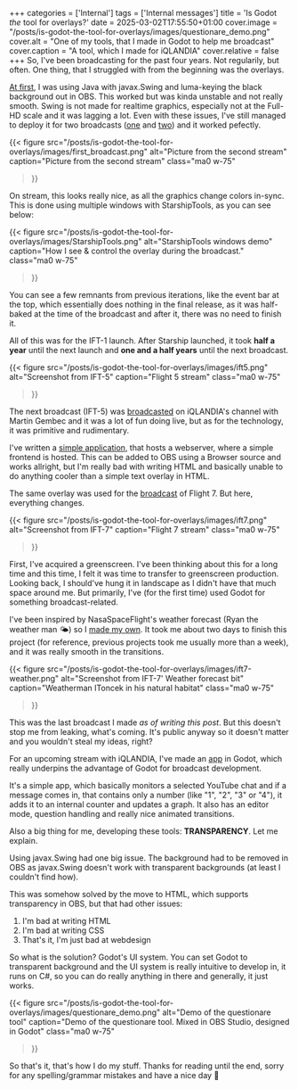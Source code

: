 +++
categories = ['Internal']
tags = ['Internal messages']
title = 'Is Godot *the* tool for overlays?'
date = 2025-03-02T17:55:50+01:00
cover.image = "/posts/is-godot-the-tool-for-overlays/images/questionare_demo.png"
cover.alt = "One of my tools, that I made in Godot to help me broadcast"
cover.caption = "A tool, which I made for iQLANDIA"
cover.relative = false 
+++
So, I've been broadcasting for the past four years. Not regularily, but often. One thing, that I struggled with from the beginning was the overlays. 

[At first](https://github.com/MadeByIToncek/StarshipTools), I was using Java with javax.Swing and luma-keying the black background out in OBS. This worked but was kinda unstable and not really smooth. Swing is not made for realtime graphics, especially not at the Full-HD scale and it was lagging a lot. Even with these issues, I've still managed to deploy it for two broadcasts ([one](https://www.youtube.com/live/n0tpj6mC9RQ) and [two](https://youtu.be/4wju-RMFVp8)) and it worked pefectly.

{{< figure
  src="/posts/is-godot-the-tool-for-overlays/images/first_broadcast.png"
  alt="Picture from the second stream"
  caption="Picture from the second stream"
  class="ma0 w-75"
>}}

On stream, this looks really nice, as all the graphics change colors in-sync. This is done using multiple windows with StarshipTools, as you can see below:

{{< figure
  src="/posts/is-godot-the-tool-for-overlays/images/StarshipTools.png"
  alt="StarshipTools windows demo"
  caption="How I see & control the overlay during the broadcast."
  class="ma0 w-75"
>}}

You can see a few remnants from previous iterations, like the event bar at the top, which essentially does nothing in the final release, as it was half-baked at the time of the broadcast and after it, there was no need to finish it.

All of this was for the IFT-1 launch. After Starship launched, it took **half a year** until the next launch and **one and a half years** until the next broadcast.

{{< figure
  src="/posts/is-godot-the-tool-for-overlays/images/ift5.png"
  alt="Screenshot from IFT-5"
  caption="Flight 5 stream"
  class="ma0 w-75"
>}}

The next broadcast (IFT-5) was [broadcasted](https://youtube.com/live/4G-j2qggqjg) on iQLANDIA's channel with Martin Gembec and it was a lot of fun doing live, but as for the technology, it was primitive and rudimentary. 

I've written a [simple application](https://github.com/MadeByIToncek/StarshipOverlay), that hosts a webserver, where a simple frontend is hosted. This can be added to OBS using a Browser source and works allright, but I'm really bad with writing HTML and basically unable to do anything cooler than a simple text overlay in HTML.

The same overlay was used for the [broadcast](https://youtube.com/live/KUJS9QQEoJQ?feature=share) of Flight 7. But here, everything changes.

{{< figure
  src="/posts/is-godot-the-tool-for-overlays/images/ift7.png"
  alt="Screenshot from IFT-7"
  caption="Flight 7 stream"
  class="ma0 w-75"
>}}

First, I've acquired a greenscreen. I've been thinking about this for a long time and this time, I felt it was time to transfer to greenscreen production. Looking back, I should've hung it in landscape as I didn't have that much space around me. But primarily, I've (for the first time) used Godot for something broadcast-related.

I've been inspired by NasaSpaceFlight's weather forecast (Ryan the weather man 🌤) so I [made my own](https://github.com/MadeByIToncek/weather_station). It took me about two days to finish this project (for reference, previous projects took me usually more than a week), and it was really smooth in the transitions.

{{< figure
  src="/posts/is-godot-the-tool-for-overlays/images/ift7-weather.png"
  alt="Screenshot from IFT-7' Weather forecast bit"
  caption="Weatherman IToncek in his natural habitat"
  class="ma0 w-75"
>}}

This was the last broadcast I made *as of writing this post*. But this doesn't stop me from leaking, what's coming. It's public anyway so it doesn't matter and you wouldn't steal my ideas, right?

For an upcoming stream with iQLANDIA, I've made an [app](https://github.com/MadeByIToncek/iQL-Questionare) in Godot, which really underpins the advantage of Godot for broadcast development.

It's a simple app, which basically monitors a selected YouTube chat and if a message comes in, that contains only a number (like "1", "2", "3" or "4"), it adds it to an internal counter and updates a graph. It also has an editor mode, question handling and really nice animated transitions. 

Also a big thing for me, developing these tools: **TRANSPARENCY**. Let me explain.

Using javax.Swing had one big issue. The background had to be removed in OBS as javax.Swing doesn't work with transparent backgrounds (at least I couldn't find how). 

This was somehow solved by the move to HTML, which supports transparency in OBS, but that had other issues:
1. I'm bad at writing HTML
2. I'm bad at writing CSS
3. That's it, I'm just bad at webdesign

So what is the solution? Godot's UI system. You can set Godot to transparent background and the UI system is really intuitive to develop in, it runs on C#, so you can do really anything in there and generally, it just works.

{{< figure
  src="/posts/is-godot-the-tool-for-overlays/images/questionare_demo.png"
  alt="Demo of the questionare tool"
  caption="Demo of the questionare tool. Mixed in OBS Studio, designed in Godot"
  class="ma0 w-75"
>}}

So that's it, that's how I do my stuff. Thanks for reading until the end, sorry for any spelling/grammar mistakes and have a nice day 👋